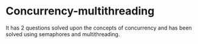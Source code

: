 # Concurrency-multithreading
It has 2 questions solved upon the concepts of concurrency and has been solved using semaphores and multithreading. 

